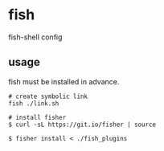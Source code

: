 # fish
 fish-shell config

## usage
fish must be installed in advance.
```
# create symbolic link
fish ./link.sh

# install fisher
$ curl -sL https://git.io/fisher | source

$ fisher install < ./fish_plugins
```
